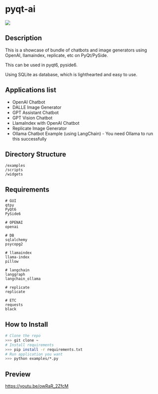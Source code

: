 # pyqt-ai
[![](https://dcbadge.vercel.app/api/server/cHekprskVE)](https://discord.gg/cHekprskVE)

## Description
This is a showcase of bundle of chatbots and image generators using OpenAI, llamaindex, replicate, etc on PyQt/PySide.

This can be used in pyqt6, pyside6.

Using SQLite as database, which is lighthearted and easy to use.

## Applications list
* OpenAI Chatbot
* DALLE Image Generator
* GPT Assistant Chatbot
* GPT Vision Chatbot
* LlamaIndex with OpenAI Chatbot
* Replicate Image Generator
* Ollama Chatbot Example (using LangChain) - You need Ollama to run this successfully

## Directory Structure
```
/examples
/scripts
/widgets
```

## Requirements
```
# GUI
qtpy
PyQt6
PySide6

# OPENAI
openai

# DB
sqlalchemy
psycopg2

# llamaindex
llama-index
pillow

# langchain
langgraph
langchain_ollama

# replicate
replicate

# ETC
requests
black
```

## How to Install
```sh
# Clone the repo
>>> git clone ~
# Install requirements
>>> pip install -r requirements.txt
# Run application you want
>>> python examples/*.py
```

## Preview
https://youtu.be/owRaR_2ZfcM
